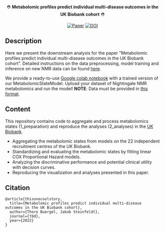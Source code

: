 <div align="center">

⛑ **Metabolomic profiles predict individual multi-disease outcomes in the UK Biobank cohort** ⛑
  

[![Paper](https://img.shields.io/badge/Paper-tbd-red)](https://www.nature.com/articles/nature14539)
[![DOI](https://zenodo.org/badge/DOI/10.5281/zenodo.6200202.svg)](https://doi.org/10.5281/zenodo.6200202)
  
</div>

## Description   
Here we present the downstream analysis for the paper "Metabolomic profiles predict individual multi-disease outcomes in the UK Biobank cohort". Detailed instructions on the data preprocessing, model training and inference on new NMR data can be found [here](https://github.com/thbuerg/MetabolomicsCommonDiseases).

We provide a ready-to-use [Google colab notebook](https://colab.research.google.com/github/thbuerg/MetabolomicsCommonDiseases/blob/main/analysis/examples/MetabolomicsInference.ipynb) with a trained version of our MetabolomicStateModel. Upload your dataset of Nightingale NMR metabolomics and run the model!
**NOTE**: Data must be provided in [this format](https://github.com/thbuerg/MetabolomicsCommonDiseases/blob/main/analysis/examples/sample.csv).

## Content
This repository contains code to aggregate and process metabolomics states (1_preparation) and reproduce the analyses (2_analyses) in the [UK Biobank](https://www.ukbiobank.ac.uk/).

- Aggregating the metabolomic states from models on the 22 independent recruitment centres of the UK Biobank.
- Standardizing and evaluating the metabolomic states by fitting linear COX Proportional Hazard models.
- Analyzing the discriminative performance and potential clinical utility with decision curves.
- Reproducing the visualization and analyses presented in this paper. 

## Citation   
```
@article{thisonecoolstory,
  title={Metabolomic profiles predict individual multi-disease outcomes in the UK Biobank cohort},
  author={Thore Buergel, Jakob Steinfeldt},
  journal={tbd},
  year={2022}
}
```  

